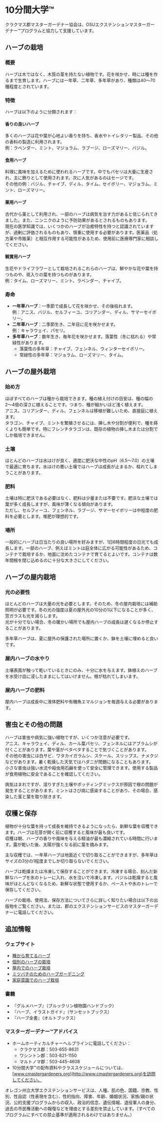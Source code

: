 # 10分間大学™  
クラクマス郡マスターガーデナー協会は、OSUエクステンションマスターガーデナー™プログラムと協力して支援しています。  

## ハーブの栽培  

### 概要  
ハーブは木ではなく、木質の茎を持たない植物です。花を咲かせ、時には種を作るまで生育します。ハーブには一年草、二年草、多年草があり、種類は40〜70種程度とされています。  

### 特徴  
ハーブは以下のように分類されます：  

#### 香りの良いハーブ  
多くのハーブは花や葉が心地よい香りを持ち、香水やトイレタリー製品、その他の香料の製造に利用されます。  
例：ラベンダー、ミント、マジョラム、ラブージ、ローズマリー、バジル。  

#### 食用ハーブ  
料理に風味を加えるために使われるハーブです。中でもパセリは大量に生産され、主に飾りとして使用されます。次に人気があるのはセージです。  
その他の例：バジル、チャイブ、ディル、タイム、セイボリー、マジョラム、ミント、ローズマリー。  

#### 薬用ハーブ  
古代から薬として利用され、一部のハーブは病気を治す力があると信じられてきました。また、ニンニクのように予防効果があるとされるものもあります。  
現在の医学知識では、いくつかのハーブが治癒特性を持つと認識されていますが、過剰に評価されるものもあり、慎重に使用する必要があります。医薬品（処方薬や市販薬）と相互作用する可能性があるため、使用前に医療専門家に相談してください。  

#### 観賞用ハーブ  
生花やドライフラワーとして栽培されるこれらのハーブは、鮮やかな花や葉を持つものや、斑入りの葉を持つものがあります。  
例：タイム、ローズマリー、ミント、ラベンダー、チャイブ。  

### 寿命  
- **一年草ハーブ**：一季節で成長して花を咲かせ、その後枯れます。  
  例：アニス、バジル、セルフィーユ、コリアンダー、ディル、サマーセイボリー。  
- **二年草ハーブ**：二季節生き、二年目に花を咲かせます。  
  例：キャラウェイ、パセリ。  
- **多年草ハーブ**：数年生き、毎年花を咲かせます。落葉性（冬に枯れる）や常緑性があります。  
  - 落葉性の多年草：チャイブ、フェンネル、ウィンターセイボリー。  
  - 常緑性の多年草：マジョラム、ローズマリー、タイム。  

## ハーブの屋外栽培  

### 始め方  
ほぼすべてのハーブは種から栽培できます。種の植え付けの目安は、種の幅の2〜4倍の深さに植えることです。つまり、種が細かいほど浅く植えます。  
アニス、コリアンダー、ディル、フェンネルは移植が難しいため、直接庭に植えます。  
タラゴン、チャイブ、ミントを繁殖させるには、挿し木や分割が便利で、種を蒔くよりも簡単です。特にフレンチタラゴンは、既存の植物の挿し木または分割でしか栽培できません。  

### 土壌  
ほとんどのハーブは水はけが良く、適度に肥沃な中性のpH（6.5〜7.0）の土壌で最適に育ちます。水はけの悪い土壌ではハーブは成長が止まるか、枯れてしまうことがあります。  

### 肥料  
土壌は特に肥沃である必要はなく、肥料は少量または不要です。肥沃な土壌では葉が多く成長しますが、風味が薄くなる傾向があります。  
ただし、セルフィーユ、フェンネル、ラブージ、サマーセイボリーは中程度の肥料を必要とします。堆肥が理想的です。  

### 場所  
一般的にハーブは日当たりの良い場所を好みますが、1日6時間程度の日光でも成長します。一部のハーブ、例えばミントは庭全体に広がる可能性があるため、コンテナで栽培するか、地面に沈めたコンテナで育てるとよいです。コンテナは数年間根を閉じ込めるのに十分な大きさにしてください。  

## ハーブの屋内栽培  

### 光の必要性  
ほとんどのハーブは大量の光を必要とします。そのため、冬の屋内栽培には補助照明が必要です。冬の光の強度は夏の屋外光の10分の1以下になることが多く、窓ガラスも光を減らします。  
光が十分でない場合、冬の暖かい場所でも屋内ハーブの成長は遅くなるか停止することがあります。  

多年草ハーブは、夏に屋外の保護された場所に置くか、鉢を土壌に埋めると良いです。  

### 屋内ハーブの水やり  
土壌表面が触って乾いているときにのみ、十分に水を与えます。鉢植えのハーブを水受け皿に浸したままにしてはいけません。根が枯れてしまいます。  

### 屋内ハーブの肥料  
屋内ハーブは成長中に液体肥料や有機魚エマルジョンを毎週与える必要があります。  

## 害虫とその他の問題  
ハーブは害虫や病気に強い植物ですが、いくつか注意が必要です。  
アニス、キャラウェイ、ディル、カール葉パセリ、フェンネルにはアブラムシが付くことがあります。葉や茎がベタベタすることで気づくことがあります。  
その他の害虫には白サビ、ワタカイガラムシ、スケール、スリップス、ナメクジなどがあります。暑く乾燥した天気ではハダニが問題になることもあります。  
小さな害虫は強い水流や殺虫用石鹸を使って安全に管理できます。使用する製品が食用植物に安全であることを確認してください。  

病気はまれですが、湿りすぎた土壌やポッティングミックスが原因で根の問題が発生することがあります。ミントはさび病に感染することがあり、その場合、感染した茎と葉を取り除きます。  

## 収穫と保存  
植物が十分な葉を持って成長を維持できるようになったら、新鮮な葉を収穫できます。ハーブは花芽が開く前に収穫すると風味が最も良いです。  
収穫は朝、ハーブの香りや風味を与える精油が最も濃縮されている時間に行います。露が乾いた後、太陽が強くなる前に葉を摘みます。  

主な収穫では、一年草ハーブは地面近くで切り取ることができますが、多年草はサイズの3分の1程度までしか切り取らないでください。  

ハーブは乾燥または冷凍して保存することができます。冷凍する場合、刻んだ新鮮なハーブを氷のトレーに入れ、水を注いで冷凍します。バジルは乾燥すると風味がほとんどなくなるため、新鮮な状態で使用するか、ペーストや氷のトレーで保存してください。  

ハーブの栽培、使用法、保存方法についてさらに詳しく知りたい場合は以下の出版物をご覧ください。または、郡のエクステンションサービスのマスターガーデナーに電話してください。  

## 追加情報  

### ウェブサイト  
- [種から育てるハーブ](http://www.backyardgardener.com/herb/)  
- [個別のハーブの栽培](http://www.pioneerthinking.com/growingherbs.html)  
- [屋内でのハーブ栽培](http://www.doityourself.com/vegetables/growingherbsindoors.html)  
- [ミツバチのためのハーブガーデニング](http://altnature.com/library/herb.htm)  
- [家庭菜園でのハーブ栽培](http://www.wvu.edu/~agexten/hortcult/herbs/ne208hrb.htm)  

### 書籍  
- 『グルメハーブ』（ブルックリン植物園ハンドブック）  
- 『ハーブ、イラストガイド』（サンセットブックス）  
- 『ハーブ全書』（オルトブックス）  

### マスターガーデナー™アドバイス  
- ホームホーティカルチャーヘルプラインに電話してください：  
  - クラクマス郡：503-655-8631  
  - ワシントン郡：503-821-1150  
  - マルトノマ郡：503-445-4608  
- 10分間大学™の配布資料やクラススケジュールについては、[www.cmastergardeners.org](http://www.cmastergardeners.org)を訪問してください。  

オレゴン州立大学エクステンションサービスは、人種、肌の色、国籍、宗教、性別、性自認（性表現を含む）、性的指向、障害、年齢、婚姻状況、家族/親の状況、公的支援プログラムからの収入、政治的信念、遺伝情報、退役軍人の身分、過去の市民権活動への報復などを理由とする差別を禁止しています。（すべてのプログラムにすべての禁止基準が適用されるわけではありません。）